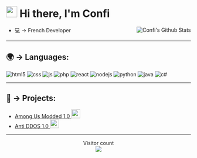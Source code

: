 <h1><img src="https://media1.tenor.com/images/f38bd4f0ae23b4d7d594c388ab4f09ed/tenor.gif?itemid=12359359" width="30"/> Hi there, I'm Confi</h1>

<img align="right" alt="Confi's Github Stats" src="https://github-readme-stats.vercel.app/api?username=ConfiiiDev&show_icons=true&hide_border=true" />

- 💻 → French Developer

---

## 🌍 → Languages:
<p>
  <img alt="html5" src="https://img.shields.io/badge/-HTML5-E34F26?style=flat-square&logo=html5&logoColor=white" />
  <img alt="css" src="https://img.shields.io/badge/-CSS-00A6FF?style=flat-square&logo=css3&logoColor=white" />
  <img alt="js" src="https://img.shields.io/badge/-Javascript-FFEE00?style=flat-square&logo=javascript&logoColor=black" />
  <img alt="php" src="https://img.shields.io/badge/-PHP-FFB120?style=flat-square&logo=php&logoColor=white" />
  <img alt="react" src="https://img.shields.io/badge/-React-45B8D8?style=flat-square&logo=react&logoColor=white" />
  <img alt="nodejs" src="https://img.shields.io/badge/-NodeJS-43853D?style=flat-square&logo=Node.js&logoColor=white" />
  <img alt="python" src="https://img.shields.io/badge/-Python-21B500?style=flat-square&logo=python&logoColor=white" />
  <img alt="java" src="https://img.shields.io/badge/-Java-4495CF?style=flat-square&logo=java&logoColor=white" />
  <img alt="c#" src="https://img.shields.io/badge/-C%20Sharp-44CF90?style=flat-square&logo=c%20sharp&logoColor=white" />
</p>

---

## 🚩 → Projects:
- [Among Us Modded 1.0 <img src="https://an1.com/uploads/yujnrtbtrh.png" width="24"/>](https://github.com/ConfiiiDev/Among-Us-Modded-1.0)
- [Anti DDOS 1.0 <img src="https://media1.tenor.com/images/21f06c2352f87fc7d6fc717e13497560/tenor.gif?itemid=13760868" width="24"/>](https://github.com/ConfiiiDev/Anti-DDOS)

---

<p align="center"> 
  Visitor count<br>
  <img src="https://profile-counter.glitch.me/confi1337/count.svg" />
</p>
